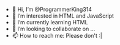 - 👋 Hi, I’m @ProgrammerKing314
- 👀 I’m interested in HTML and JavaScript
- 🌱 I’m currently learning HTML
- 💞️ I’m looking to collaborate on ...
- 📫 How to reach me: Please don't :|

<!---
ProgrammerKing314/ProgrammerKing314 is a ✨ special ✨ repository because its `README.md` (this file) appears on your GitHub profile.
You can click the Preview link to take a look at your changes.
--->

